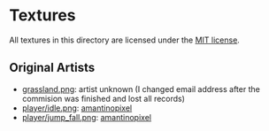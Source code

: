 # Textures

All textures in this directory are licensed under the [MIT license].

## Original Artists

- [grassland.png](grassland.png): artist unknown (I changed email address after the commision was finished and lost all records)
- [player/idle.png](player/idle.png): [amantinopixel]
- [player/jump_fall.png](player/jump_fall.png): [amantinopixel]

[amantinopixel]: https://amantinopixel.wordpress.com/

[MIT license]: ../LICENSE